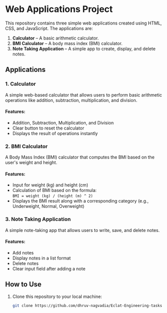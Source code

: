 # Web Applications Project

This repository contains three simple web applications created using HTML, CSS, and JavaScript. The applications are:

1. **Calculator** – A basic arithmetic calculator.
2. **BMI Calculator** – A body mass index (BMI) calculator.
3. **Note Taking Application** – A simple app to create, display, and delete notes.

## Applications

### 1. Calculator
A simple web-based calculator that allows users to perform basic arithmetic operations like addition, subtraction, multiplication, and division.

#### Features:
- Addition, Subtraction, Multiplication, and Division
- Clear button to reset the calculator
- Displays the result of operations instantly

### 2. BMI Calculator
A Body Mass Index (BMI) calculator that computes the BMI based on the user's weight and height.

#### Features:
- Input for weight (kg) and height (cm)
- Calculation of BMI based on the formula:  
  `BMI = weight (kg) / (height (m) ^ 2)`
- Displays the BMI result along with a corresponding category (e.g., Underweight, Normal, Overweight)

### 3. Note Taking Application
A simple note-taking app that allows users to write, save, and delete notes.

#### Features:
- Add notes
- Display notes in a list format
- Delete notes
- Clear input field after adding a note

## How to Use

1. Clone this repository to your local machine:
   ```bash
   git clone https://github.com/dhruv-nagvadia/Eclat-Engineering-tasks/tree/main/Internship-learning/Basic-applications
